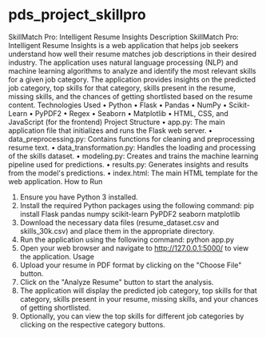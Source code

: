 # pds_project_skillpro

SkillMatch Pro: Intelligent Resume Insights 
Description
SkillMatch Pro: Intelligent Resume Insights is a web application that helps job seekers understand how well their resume matches job descriptions in their desired industry. The application uses natural language processing (NLP) and machine learning algorithms to analyze and identify the most relevant skills for a given job category. The application provides insights on the predicted job category, top skills for that category, skills present in the resume, missing skills, and the chances of getting shortlisted based on the resume content.
Technologies Used
•	Python
•	Flask
•	Pandas
•	NumPy
•	Scikit-Learn
•	PyPDF2
•	Regex
•	Seaborn
•	Matplotlib
•	HTML, CSS, and JavaScript (for the frontend)
Project Structure
•	app.py: The main application file that initializes and runs the Flask web server.
•	data_preprocessing.py: Contains functions for cleaning and preprocessing resume text.
•	data_transformation.py: Handles the loading and processing of the skills dataset.
•	modeling.py: Creates and trains the machine learning pipeline used for predictions.
•	results.py: Generates insights and results from the model's predictions.
•	index.html: The main HTML template for the web application.
How to Run
1.	Ensure you have Python 3 installed.
2.	Install the required Python packages using the following command:
pip install Flask pandas numpy scikit-learn PyPDF2 seaborn matplotlib 
3.	Download the necessary data files (resume_dataset.csv and skills_30k.csv) and place them in the appropriate directory.
4.	Run the application using the following command:
python app.py 
5.	Open your web browser and navigate to http://127.0.0.1:5000/ to view the application.
Usage
1.	Upload your resume in PDF format by clicking on the "Choose File" button.
2.	Click on the "Analyze Resume" button to start the analysis.
3.	The application will display the predicted job category, top skills for that category, skills present in your resume, missing skills, and your chances of getting shortlisted.
4.	Optionally, you can view the top skills for different job categories by clicking on the respective category buttons.

